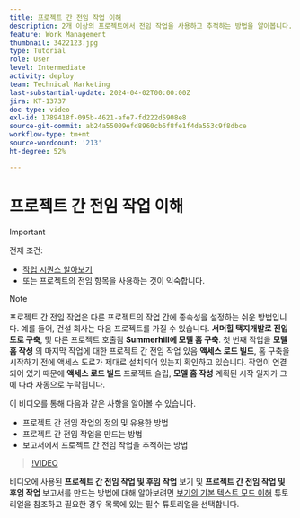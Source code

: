 ```yaml
---
title: 프로젝트 간 전임 작업 이해
description: 2개 이상의 프로젝트에서 전임 작업을 사용하고 추적하는 방법을 알아봅니다.
feature: Work Management
thumbnail: 3422123.jpg
type: Tutorial
role: User
level: Intermediate
activity: deploy
team: Technical Marketing
last-substantial-update: 2024-04-02T00:00:00Z
jira: KT-13737
doc-type: video
exl-id: 1789418f-095b-4621-afe7-fd222d5908e8
source-git-commit: ab24a55009efd8960cb6f8fe1f4da553c9f8dbce
workflow-type: tm+mt
source-wordcount: '213'
ht-degree: 52%

---
```


# 프로젝트 간 전임 작업 이해

>[!IMPORTANT]
>
>전제 조건:
>
>* [작업 시퀀스 알아보기](https://experienceleague.adobe.com/docs/workfront-learn/tutorials-workfront/manage-work/tasks/learn-to-sequence-tasks.html?lang=ko-KR)
>* 또는 프로젝트의 전임 항목을 사용하는 것이 익숙합니다.

>[!NOTE]
>
>프로젝트 간 전임 작업은 다른 프로젝트의 작업 간에 종속성을 설정하는 쉬운 방법입니다. 예를 들어, 건설 회사는 다음 프로젝트를 가질 수 있습니다. **서머힐 택지개발로 진입도로 구축**, 및 다른 프로젝트 호출됨 **Summerhill에 모델 홈 구축**. 첫 번째 작업을 **모델 홈 작성** 의 마지막 작업에 대한 프로젝트 간 전임 작업 있음 **액세스 로드 빌드**, 홈 구축을 시작하기 전에 액세스 도로가 제대로 설치되어 있는지 확인하고 있습니다. 작업이 연결되어 있기 때문에 **액세스 로드 빌드** 프로젝트 슬립, **모델 홈 작성** 계획된 시작 일자가 그에 따라 자동으로 누락됩니다.


이 비디오를 통해 다음과 같은 사항을 알아볼 수 있습니다.

* 프로젝트 간 전임 작업의 정의 및 유용한 방법
* 프로젝트 간 전임 작업을 만드는 방법
* 보고서에서 프로젝트 간 전임 작업을 추적하는 방법

>[!VIDEO](https://video.tv.adobe.com/v/3422123/?quality=12&learn=on)

비디오에 사용된 **프로젝트 간 전임 작업 및 후임 작업** 보기 및 **프로젝트 간 전임 작업 및 후임 작업** 보고서를 만드는 방법에 대해 알아보려면 [보기의 기본 텍스트 모드 이해](https://experienceleague.adobe.com/docs/workfront-learn/tutorials-workfront/reporting/intermediate-reporting/basic-text-mode-for-views.html?lang=ko-KR) 튜토리얼을 참조하고 필요한 경우 목록에 있는 필수 튜토리얼을 선택합니다.
